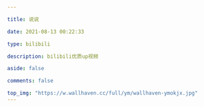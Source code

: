 ```yaml
---

title: 说说

date: 2021-08-13 00:22:33

type: bilibili

description: bilibili优质up视频

aside: false

comments: false

top_img: "https://w.wallhaven.cc/full/ym/wallhaven-ymokjx.jpg"
---
```


<div id='speak'></speak>
<!-- 使用markdown渲染 -->
<script type="text/javascript" src="https://cdn.jsdelivr.net/npm/nanshen/js/blog/bb/ispeak-bber.min.js" charset="utf-8" ></script>
<!-- 不使用markdown渲染 -->
<!-- <script type="text/javascript" src="https://cdn.jsdelivr.net/npm/ispeak-bber/ispeak-bber.min.js" charset="utf-8" ></script> -->
<!-- 解析微信表情（参考：https://github.com/buddys/qq-wechat-emotion-parser） -->
<!-- <script src="https://cdn.jsdelivr.net/gh/buddys/qq-wechat-emotion-parser@master/dist/qq-wechat-emotion-parser.min.js"></script> -->
<script>
ispeakBber
    .init({
      el: '#speak', // 容器选择器
      name: '陈若', // 显示的昵称
      envId: 'cd045e75614713df0f5db34b4078ad6c', // 环境id
      region: 'ap-shanghai', // 腾讯云地址，默认为上海
      limit: 10, // 每次加载的条数，默认为5
      avatar: 'http://chen-ruo.top/Gallery/%E5%A4%B4%E5%83%8F.jpg', // 头像地址
      fromColor:'rgb(245, 150, 170)', // 下方标签背景颜色 默认 rgb(245, 150, 170)
      loadingImg: 'https://7.dusays.com/2021/03/04/d2d5e983e2961.gif', // 自定义loading的图片，示例值为默认值
      dbName:'talks' // 数据的名称，默认talks，避免有人的命名不是这个，所以加入此配置字段。
    })
    .then(function() {
      // 哔哔加载完成后的回调函数，你可以写你自己的功能
      console.log('哔哔 加载完成')
    })
</script>

